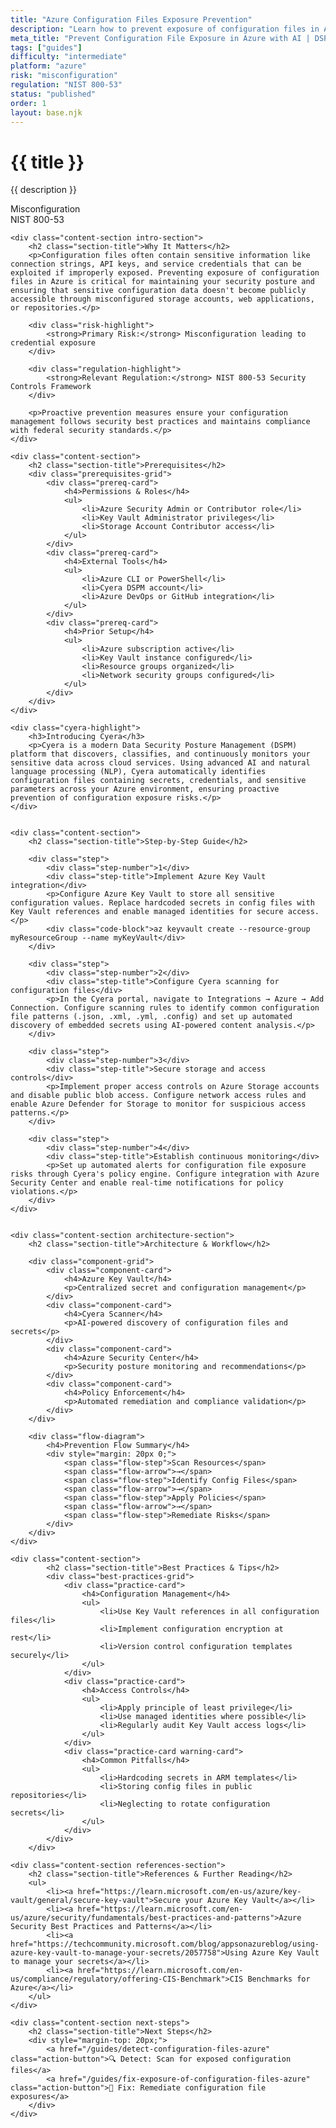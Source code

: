 ```yaml
---
title: "Azure Configuration Files Exposure Prevention"
description: "Learn how to prevent exposure of configuration files in Azure environments. Follow step-by-step guidance for NIST 800-53 compliance and secure configuration management."
meta_title: "Prevent Configuration File Exposure in Azure with AI | DSPM Guide"
tags: ["guides"]
difficulty: "intermediate"
platform: "azure"
risk: "misconfiguration"
regulation: "NIST 800-53"
status: "published"
order: 1
layout: base.njk
---
```


<div class="container">
    <div class="header">
        <h1>{{ title }}</h1>
        <p>{{ description }}</p>
        <div class="badge">Misconfiguration</div>
        <div class="badge regulation">NIST 800-53</div>
    </div>

    <div class="content-section intro-section">
        <h2 class="section-title">Why It Matters</h2>
        <p>Configuration files often contain sensitive information like connection strings, API keys, and service credentials that can be exploited if improperly exposed. Preventing exposure of configuration files in Azure is critical for maintaining your security posture and ensuring that sensitive configuration data doesn't become publicly accessible through misconfigured storage accounts, web applications, or repositories.</p>
        
        <div class="risk-highlight">
            <strong>Primary Risk:</strong> Misconfiguration leading to credential exposure
        </div>
        
        <div class="regulation-highlight">
            <strong>Relevant Regulation:</strong> NIST 800-53 Security Controls Framework
        </div>
        
        <p>Proactive prevention measures ensure your configuration management follows security best practices and maintains compliance with federal security standards.</p>
    </div>

    <div class="content-section">
        <h2 class="section-title">Prerequisites</h2>
        <div class="prerequisites-grid">
            <div class="prereq-card">
                <h4>Permissions & Roles</h4>
                <ul>
                    <li>Azure Security Admin or Contributor role</li>
                    <li>Key Vault Administrator privileges</li>
                    <li>Storage Account Contributor access</li>
                </ul>
            </div>
            <div class="prereq-card">
                <h4>External Tools</h4>
                <ul>
                    <li>Azure CLI or PowerShell</li>
                    <li>Cyera DSPM account</li>
                    <li>Azure DevOps or GitHub integration</li>
                </ul>
            </div>
            <div class="prereq-card">
                <h4>Prior Setup</h4>
                <ul>
                    <li>Azure subscription active</li>
                    <li>Key Vault instance configured</li>
                    <li>Resource groups organized</li>
                    <li>Network security groups configured</li>
                </ul>
            </div>
        </div>
    </div>
	
    <div class="cyera-highlight">
        <h3>Introducing Cyera</h3>
        <p>Cyera is a modern Data Security Posture Management (DSPM) platform that discovers, classifies, and continuously monitors your sensitive data across cloud services. Using advanced AI and natural language processing (NLP), Cyera automatically identifies configuration files containing secrets, credentials, and sensitive parameters across your Azure environment, ensuring proactive prevention of configuration exposure risks.</p>
    </div>
	

    <div class="content-section">
        <h2 class="section-title">Step-by-Step Guide</h2>
        
        <div class="step">
            <div class="step-number">1</div>
            <div class="step-title">Implement Azure Key Vault integration</div>
            <p>Configure Azure Key Vault to store all sensitive configuration values. Replace hardcoded secrets in config files with Key Vault references and enable managed identities for secure access.</p>
            <div class="code-block">az keyvault create --resource-group myResourceGroup --name myKeyVault</div>
        </div>

        <div class="step">
            <div class="step-number">2</div>
            <div class="step-title">Configure Cyera scanning for configuration files</div>
            <p>In the Cyera portal, navigate to Integrations → Azure → Add Connection. Configure scanning rules to identify common configuration file patterns (.json, .xml, .yml, .config) and set up automated discovery of embedded secrets using AI-powered content analysis.</p>
        </div>

        <div class="step">
            <div class="step-number">3</div>
            <div class="step-title">Secure storage and access controls</div>
            <p>Implement proper access controls on Azure Storage accounts and disable public blob access. Configure network access rules and enable Azure Defender for Storage to monitor for suspicious access patterns.</p>
        </div>

        <div class="step">
            <div class="step-number">4</div>
            <div class="step-title">Establish continuous monitoring</div>
            <p>Set up automated alerts for configuration file exposure risks through Cyera's policy engine. Configure integration with Azure Security Center and enable real-time notifications for policy violations.</p>
        </div>
    </div>


    <div class="content-section architecture-section">
        <h2 class="section-title">Architecture & Workflow</h2>
        
        <div class="component-grid">
            <div class="component-card">
                <h4>Azure Key Vault</h4>
                <p>Centralized secret and configuration management</p>
            </div>
            <div class="component-card">
                <h4>Cyera Scanner</h4>
                <p>AI-powered discovery of configuration files and secrets</p>
            </div>
            <div class="component-card">
                <h4>Azure Security Center</h4>
                <p>Security posture monitoring and recommendations</p>
            </div>
            <div class="component-card">
                <h4>Policy Enforcement</h4>
                <p>Automated remediation and compliance validation</p>
            </div>
        </div>

        <div class="flow-diagram">
            <h4>Prevention Flow Summary</h4>
            <div style="margin: 20px 0;">
                <span class="flow-step">Scan Resources</span>
                <span class="flow-arrow">→</span>
                <span class="flow-step">Identify Config Files</span>
                <span class="flow-arrow">→</span>
                <span class="flow-step">Apply Policies</span>
                <span class="flow-arrow">→</span>
                <span class="flow-step">Remediate Risks</span>
            </div>
        </div>
    </div>

	<div class="content-section">
	        <h2 class="section-title">Best Practices & Tips</h2>
	        <div class="best-practices-grid">
	            <div class="practice-card">
	                <h4>Configuration Management</h4>
	                <ul>
	                    <li>Use Key Vault references in all configuration files</li>
	                    <li>Implement configuration encryption at rest</li>
	                    <li>Version control configuration templates securely</li>
	                </ul>
	            </div>
	            <div class="practice-card">
	                <h4>Access Controls</h4>
	                <ul>
	                    <li>Apply principle of least privilege</li>
	                    <li>Use managed identities where possible</li>
	                    <li>Regularly audit Key Vault access logs</li>
	                </ul>
	            </div>
	            <div class="practice-card warning-card">
	                <h4>Common Pitfalls</h4>
	                <ul>
	                    <li>Hardcoding secrets in ARM templates</li>
	                    <li>Storing config files in public repositories</li>
	                    <li>Neglecting to rotate configuration secrets</li>
	                </ul>
	            </div>
	        </div>
	    </div>

    <div class="content-section references-section">
        <h2 class="section-title">References & Further Reading</h2>
        <ul>
            <li><a href="https://learn.microsoft.com/en-us/azure/key-vault/general/secure-key-vault">Secure your Azure Key Vault</a></li>
            <li><a href="https://learn.microsoft.com/en-us/azure/security/fundamentals/best-practices-and-patterns">Azure Security Best Practices and Patterns</a></li>
            <li><a href="https://techcommunity.microsoft.com/blog/appsonazureblog/using-azure-key-vault-to-manage-your-secrets/2057758">Using Azure Key Vault to manage your secrets</a></li>
            <li><a href="https://learn.microsoft.com/en-us/compliance/regulatory/offering-CIS-Benchmark">CIS Benchmarks for Azure</a></li>
        </ul>
    </div>

    <div class="content-section next-steps">
        <h2 class="section-title">Next Steps</h2>
        <div style="margin-top: 20px;">
            <a href="/guides/detect-configuration-files-azure" class="action-button">🔍 Detect: Scan for exposed configuration files</a>
            <a href="/guides/fix-exposure-of-configuration-files-azure" class="action-button">🔧 Fix: Remediate configuration file exposures</a>
        </div>
    </div>
</div>